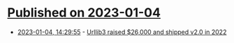 # [Published on 2023-01-04](index.md)

* [2023-01-04, 14:29:55](https://news.ycombinator.com/item?id=34245853) - [Urllib3 raised $26,000 and shipped v2.0 in 2022](https://sethmlarson.dev/urllib3-in-2022)
